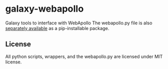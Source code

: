 # galaxy-webapollo

Galaxy tools to interface with WebApollo
The webapollo.py file is also [separately available](https://github.com/erasche/python-apollo) as a pip-installable package.

## License

All python scripts, wrappers, and the webapollo.py are licensed under MIT license.
